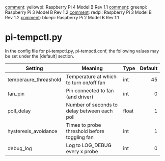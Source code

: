 [comment]: vim:ai:tw=100

[comment]: yellowpi: Raspberry Pi 4 Model B Rev 1.1
[comment]: greenpi:  Raspberry Pi 3 Model B Rev 1.2
[comment]: redpi:    Raspberry Pi 3 Model B Rev 1.2
[comment]: bluepi:   Raspberry Pi 2 Model B Rev 1.1

pi-tempctl.py
==================

In the config file for pi-tempctl.py, pi-tempctl.conf, the following values may
be set under the [default] section.

| Setting               | Meaning                                      | Type  | Default |
|-----------------------|----------------------------------------------|-------|--------:|
| temperaure_threashold | Temperature at which to turn on/off fan      | int   | 45      |
| fan_pin               | Pin connected to fan (and driver)            | int   | 0       |
| poll_delay            | Number of seconds to delay between each poll | float | 1       |
| hysteresis_avoidance  | Times to probe threshold before toggling fan | int   | 1       |
| debug_log             | Log to LOG_DEBUG every x probe               | int   | 0       |
